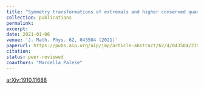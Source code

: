 ```yaml
---
title: "Symmetry transformations of extremals and higher conserved quantities: invariant Yang--Mills connections"
collection: publications
permalink: 
excerpt: 
date: 2021-01-06
venue: 'J. Math. Phys. 62, 043504 (2021)'
paperurl: https://pubs.aip.org/aip/jmp/article-abstract/62/4/043504/235711/Symmetry-transformations-of-extremals-and-higher
citation: 
status: peer-reviewed 
coauthors: "Marcella Palese"
---
```


[arXiv:1910.11688](https://arxiv.org/abs/1910.11688)